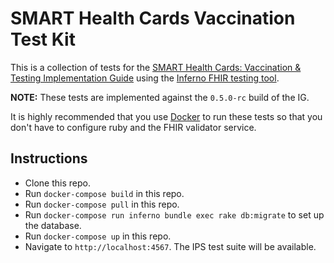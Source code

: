 # SMART Health Cards Vaccination Test Kit

This is a collection of tests for the [SMART Health Cards: Vaccination & Testing
Implementation
Guide](http://build.fhir.org/ig/dvci/vaccine-credential-ig/branches/main/) using
the [Inferno FHIR testing
tool](https://github.com/inferno-community/inferno-core).

**NOTE:** These tests are implemented against the `0.5.0-rc` build of the IG.

It is highly recommended that you use [Docker](https://www.docker.com/) to run
these tests so that you don't have to configure ruby and the FHIR validator
service.

## Instructions

- Clone this repo.
- Run `docker-compose build` in this repo.
- Run `docker-compose pull` in this repo.
- Run `docker-compose run inferno bundle exec rake db:migrate` to set up the
  database.
- Run `docker-compose up` in this repo.
- Navigate to `http://localhost:4567`. The IPS test suite will be available.
